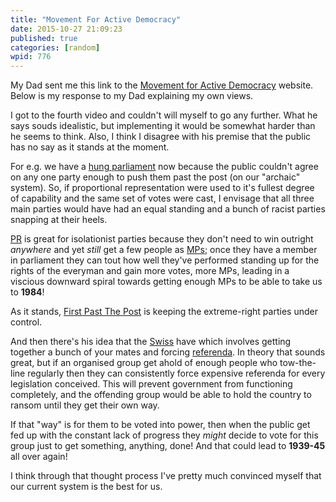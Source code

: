 ```yaml
---
title: "Movement For Active Democracy"
date: 2015-10-27 21:09:23
published: true
categories: [random]
wpid: 776
---
```


My Dad sent me this link to the [Movement for Active Democracy](https://www.movementforactivedemocracy.com/) website. Below is my response to my Dad explaining my own views.

I got to the fourth video and couldn't will myself to go any further. What he says souds idealistic, but implementing it would be somewhat harder than he seems to think. Also, I think I disagree with his premise that the public has no say as it stands at the moment.

For e.g. we have a [hung parliament](https://en.wikipedia.org/wiki/Hung_parliament "Hung parliament") now because the public couldn't agree on any one party enough to push them past the post (on our "archaic" system). So, if proportional representation were used to it's fullest degree of capability and the same set of votes were cast, I envisage that all three main parties would have had an equal standing and a bunch of racist parties snapping at their heels.

[PR](https://en.wikipedia.org/wiki/Proportional_representation "Proportional representation") is great for isolationist parties because they don't need to win outright *anywhere* and yet *still* get a few people as [MPs](https://en.wikipedia.org/wiki/Member_of_Parliament "Member of Parliament"); once they have a member in parliament they can tout how well they've performed standing up for the rights of the everyman and gain more votes, more MPs, leading in a viscious downward spiral towards getting enough MPs to be able to take us to **1984**!

As it stands, [First Past The Post](https://en.wikipedia.org/wiki/Plurality_voting_system "Plurality voting system") is keeping the extreme-right parties under control.

And then there's his idea that the [Swiss](https://en.wikipedia.org/wiki/Switzerland "Switzerland") have which involves getting together a bunch of your mates and forcing [referenda](https://en.wikipedia.org/wiki/Referendum "Referendum"). In theory that sounds great, but if an organised group get ahold of enough people who tow-the-line regularly then they can consistently force expensive referenda for every legislation conceived. This will prevent government from functioning completely, and the offending group would be able to hold the country to ransom until they get their own way.

If that "way" is for them to be voted into power, then when the public get fed up with the constant lack of progress they *might* decide to vote for this group just to get something, anything, done! And that could lead to **1939-45** all over again!

I think through that thought process I've pretty much convinced myself that our current system is the best for us.